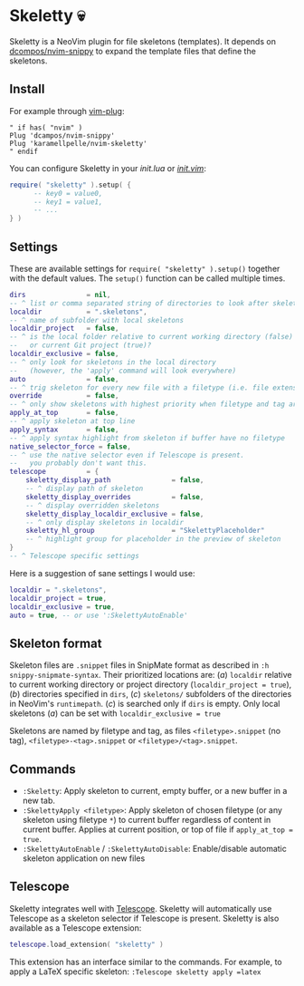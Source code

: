 # Skeletty 💀

Skeletty is a NeoVim plugin for file skeletons (templates). It depends on [dcompos/nvim-snippy](https://github.com/dcampos/nvim-snippy) to expand the template files that define the skeletons.

## Install
For example through [vim-plug](https://github.com/junegunn/vim-plug):
```vim
" if has( "nvim" )
Plug 'dcampos/nvim-snippy' 
Plug 'karamellpelle/nvim-skeletty'
" endif
```

You can configure Skeletty in your _init.lua_ or [_init.vim_](https://neovim.io/doc/user/lua.html#%3Alua-heredoc):
```lua
require( "skeletty" ).setup( {
      -- key0 = value0,
      -- key1 = value1,
      -- ...
} )
``` 

## Settings
These are available settings for `require( "skeletty" ).setup()` together with the default values. The `setup()` function can be called multiple times.
```lua
dirs               = nil,
-- ^ list or comma separated string of directories to look after skeleton files
localdir           = ".skeletons",
-- ^ name of subfolder with local skeletons
localdir_project   = false,
-- ^ is the local folder relative to current working directory (false)
--   or current Git project (true)?
localdir_exclusive = false,
-- ^ only look for skeletons in the local directory 
--   (however, the 'apply' command will look everywhere)
auto               = false,
-- ^ trig skeleton for every new file with a filetype (i.e. file extension)
override           = false,
-- ^ only show skeletons with highest priority when filetype and tag are equal
apply_at_top       = false,
-- ^ apply skeleton at top line
apply_syntax       = false,
-- ^ apply syntax highlight from skeleton if buffer have no filetype
native_selector_force = false,
-- ^ use the native selector even if Telescope is present.
--   you probably don't want this.
telescope          = {
    skeletty_display_path               = false,  
    -- ^ display path of skeleton
    skeletty_display_overrides          = false,
    -- ^ display overridden skeletons
    skeletty_display_localdir_exclusive = false,
    -- ^ only display skeletons in localdir
    skeletty_hl_group                   = "SkelettyPlaceholder"
    -- ^ highlight group for placeholder in the preview of skeleton
}
-- ^ Telescope specific settings
```

Here is a suggestion of sane settings I would use:
```lua
localdir = ".skeletons",
localdir_project = true,
localdir_exclusive = true,
auto = true, -- or use ':SkelettyAutoEnable'
```

## Skeleton format
Skeleton files are `.snippet` files in SnipMate format as described in `:h snippy-snipmate-syntax`. Their prioritized locations are: (_a_) `localdir` relative to current working directory or project directory (`localdir_project = true`), (_b_) directories specified in `dirs`, (_c_) `skeletons/` subfolders of the directories in NeoVim's `runtimepath`. (_c_) is searched only if `dirs` is empty. Only local skeletons (_a_) can be set with `localdir_exclusive = true`

Skeletons are named by filetype and tag, as files `<filetype>.snippet` (no tag), `<filetype>-<tag>.snippet` or `<filetype>/<tag>.snippet`.


## Commands
* `:Skeletty`: Apply skeleton to current, empty buffer, or a new buffer in a new tab.
* `:SkelettyApply <filetype>`: Apply skeleton of chosen filetype (or any skeleton using filetype `*`) to current buffer regardless of content in current buffer. Applies at current position, or top of file if `apply_at_top = true`.
* `:SkelettyAutoEnable` / `:SkelettyAutoDisable`: Enable/disable automatic skeleton application on new files


## Telescope
Skeletty integrates well with [Telescope](https://github.com/nvim-telescope/telescope.nvim). Skeletty will automatically use Telescope as a skeleton selector if Telescope is present. Skeletty is also available as a Telescope extension: 
```lua
telescope.load_extension( "skeletty" )
```

This extension has an interface similar to the commands. For example, to apply a LaTeX specific skeleton: `:Telescope skeletty apply =latex`


